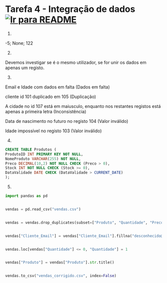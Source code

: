 # Tarefa 4 - Integração de dados &nbsp; [![Ir para README](https://img.shields.io/badge/Indice-Verde?style=for-the-badge)](../README.md#indice)

1.

-5; None; 122

2.

Devemos investigar se é o mesmo utilizador, se for unir os dados em apenas um registo.

3.

Email e Idade com dados em falta (Dados em falta)

cliente id 101 duplicado em 105 (Duplicação)

A cidade no id 107 está em maiusculo, enquanto nos restantes registos está apenas a primeira letra (Inconsistência)

Data de nascimento no futuro no registo 104 (Valor inválido)

Idade impossível no registo 103 (Valor inválido)

4.

```SQL
CREATE TABLE Produtos (
ProdutoID INT PRIMARY KEY NOT NULL,
NomeProduto VARCHAR(255) NOT NULL,
Preco DECIMAL(10,2) NOT NULL CHECK (Preco > 0),
Stock INT NOT NULL CHECK (Stock >= 0),
DataValidade DATE CHECK (DataValidade > CURRENT_DATE)
);
```

5.

```Python
import pandas as pd


vendas = pd.read_csv("vendas.csv")


vendas = vendas.drop_duplicates(subset=["Produto", "Quantidade", "Preco_Unitario", "Data_Venda", "Cliente_Email"])


vendas["Cliente_Email"] = vendas["Cliente_Email"].fillna("desconhecido@dominio.com")


vendas.loc[vendas["Quantidade"] <= 0, "Quantidade"] = 1


vendas["Produto"] = vendas["Produto"].str.title()


vendas.to_csv("vendas_corrigido.csv", index=False)
```
